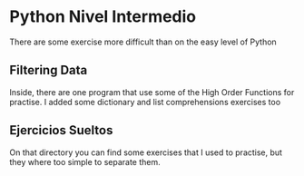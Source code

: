 # Python Nivel Intermedio

There are some exercise more difficult than on the easy level of Python

## Filtering Data

Inside, there are one program that use some of the High Order Functions for practise. I added some dictionary and list comprehensions exercises too

## Ejercicios Sueltos

On that directory you can find some exercises that I used to practise, but they where too simple to separate them.